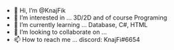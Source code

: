 - 👋 Hi, I’m @KnajFik
- 👀 I’m interested in ... 3D/2D and of course Programing 
- 🌱 I’m currently learning ... Database, C#, HTML
- 💞️ I’m looking to collaborate on ...
- 📫 How to reach me ... discord: KnajFi#6654

<!---
KnajFik/KnajFik is a ✨ special ✨ repository because its `README.md` (this file) appears on your GitHub profile.
You can click the Preview link to take a look at your changes.
--->
